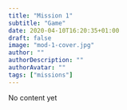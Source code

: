 ```yaml
---
title: "Mission 1"
subtitle: "Game"
date: 2020-04-10T16:20:35+01:00
draft: false
image: "mod-1-cover.jpg"
author: ""
authorDescription: ""
authorAvatar: ""
tags: ["missions"]
---
```


No content yet
